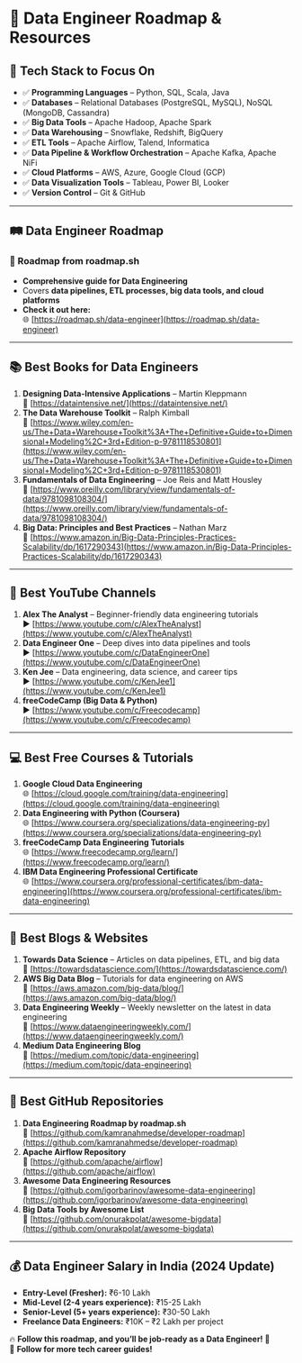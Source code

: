 # 🚀 Data Engineer Roadmap & Resources  

## 🎯 **Tech Stack to Focus On**
- ✅ **Programming Languages** – Python, SQL, Scala, Java  
- ✅ **Databases** – Relational Databases (PostgreSQL, MySQL), NoSQL (MongoDB, Cassandra)  
- ✅ **Big Data Tools** – Apache Hadoop, Apache Spark  
- ✅ **Data Warehousing** – Snowflake, Redshift, BigQuery  
- ✅ **ETL Tools** – Apache Airflow, Talend, Informatica  
- ✅ **Data Pipeline & Workflow Orchestration** – Apache Kafka, Apache NiFi  
- ✅ **Cloud Platforms** – AWS, Azure, Google Cloud (GCP)  
- ✅ **Data Visualization Tools** – Tableau, Power BI, Looker  
- ✅ **Version Control** – Git & GitHub  

---

## 🛤️ **Data Engineer Roadmap**
### **📌 Roadmap from roadmap.sh**
- **Comprehensive guide for Data Engineering**  
- Covers **data pipelines, ETL processes, big data tools, and cloud platforms**  
- **Check it out here:**  
  🌐 [https://roadmap.sh/data-engineer](https://roadmap.sh/data-engineer)  

---

## 📚 **Best Books for Data Engineers**
1. **Designing Data-Intensive Applications** – Martin Kleppmann  
   📖 [https://dataintensive.net/](https://dataintensive.net/)  
2. **The Data Warehouse Toolkit** – Ralph Kimball  
   📖 [https://www.wiley.com/en-us/The+Data+Warehouse+Toolkit%3A+The+Definitive+Guide+to+Dimensional+Modeling%2C+3rd+Edition-p-9781118530801](https://www.wiley.com/en-us/The+Data+Warehouse+Toolkit%3A+The+Definitive+Guide+to+Dimensional+Modeling%2C+3rd+Edition-p-9781118530801)  
3. **Fundamentals of Data Engineering** – Joe Reis and Matt Housley  
   📖 [https://www.oreilly.com/library/view/fundamentals-of-data/9781098108304/](https://www.oreilly.com/library/view/fundamentals-of-data/9781098108304/)  
4. **Big Data: Principles and Best Practices** – Nathan Marz  
   📖 [https://www.amazon.in/Big-Data-Principles-Practices-Scalability/dp/1617290343](https://www.amazon.in/Big-Data-Principles-Practices-Scalability/dp/1617290343)  

---

## 🎥 **Best YouTube Channels**
1. **Alex The Analyst** – Beginner-friendly data engineering tutorials  
   ▶️ [https://www.youtube.com/c/AlexTheAnalyst](https://www.youtube.com/c/AlexTheAnalyst)  
2. **Data Engineer One** – Deep dives into data pipelines and tools  
   ▶️ [https://www.youtube.com/c/DataEngineerOne](https://www.youtube.com/c/DataEngineerOne)  
3. **Ken Jee** – Data engineering, data science, and career tips  
   ▶️ [https://www.youtube.com/c/KenJee1](https://www.youtube.com/c/KenJee1)  
4. **freeCodeCamp (Big Data & Python)**  
   ▶️ [https://www.youtube.com/c/Freecodecamp](https://www.youtube.com/c/Freecodecamp)  

---

## 💻 **Best Free Courses & Tutorials**
1. **Google Cloud Data Engineering**  
   🌐 [https://cloud.google.com/training/data-engineering](https://cloud.google.com/training/data-engineering)  
2. **Data Engineering with Python (Coursera)**  
   🌐 [https://www.coursera.org/specializations/data-engineering-py](https://www.coursera.org/specializations/data-engineering-py)  
3. **freeCodeCamp Data Engineering Tutorials**  
   🌐 [https://www.freecodecamp.org/learn/](https://www.freecodecamp.org/learn/)  
4. **IBM Data Engineering Professional Certificate**  
   🌐 [https://www.coursera.org/professional-certificates/ibm-data-engineering](https://www.coursera.org/professional-certificates/ibm-data-engineering)  

---

## 📝 **Best Blogs & Websites**
1. **Towards Data Science** – Articles on data pipelines, ETL, and big data  
   📝 [https://towardsdatascience.com/](https://towardsdatascience.com/)  
2. **AWS Big Data Blog** – Tutorials for data engineering on AWS  
   📝 [https://aws.amazon.com/big-data/blog/](https://aws.amazon.com/big-data/blog/)  
3. **Data Engineering Weekly** – Weekly newsletter on the latest in data engineering  
   📝 [https://www.dataengineeringweekly.com/](https://www.dataengineeringweekly.com/)  
4. **Medium Data Engineering Blog**  
   📝 [https://medium.com/topic/data-engineering](https://medium.com/topic/data-engineering)  

---

## 📂 **Best GitHub Repositories**
1. **Data Engineering Roadmap by roadmap.sh**  
   📂 [https://github.com/kamranahmedse/developer-roadmap](https://github.com/kamranahmedse/developer-roadmap)  
2. **Apache Airflow Repository**  
   📂 [https://github.com/apache/airflow](https://github.com/apache/airflow)  
3. **Awesome Data Engineering Resources**  
   📂 [https://github.com/igorbarinov/awesome-data-engineering](https://github.com/igorbarinov/awesome-data-engineering)  
4. **Big Data Tools by Awesome List**  
   📂 [https://github.com/onurakpolat/awesome-bigdata](https://github.com/onurakpolat/awesome-bigdata)  

---

## 💰 **Data Engineer Salary in India (2024 Update)**
- **Entry-Level (Fresher):** ₹6-10 Lakh  
- **Mid-Level (2-4 years experience):** ₹15-25 Lakh  
- **Senior-Level (5+ years experience):** ₹30-50 Lakh  
- **Freelance Data Engineers:** ₹10K – ₹2 Lakh per project  

🔥 **Follow this roadmap, and you’ll be job-ready as a Data Engineer! 🚀**  
📌 **Follow for more tech career guides!**
